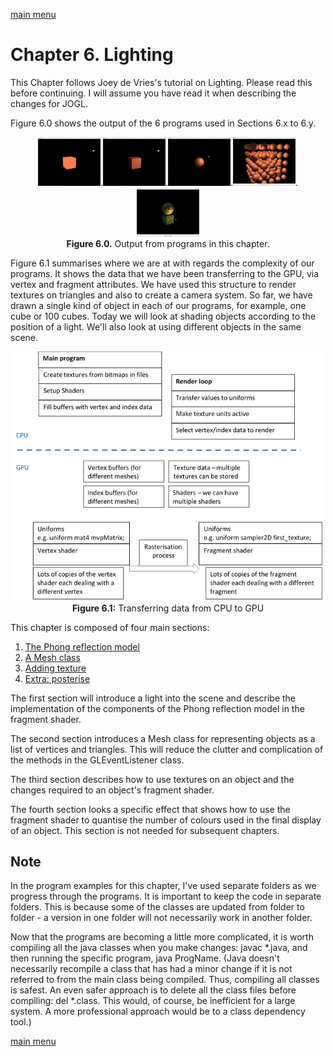 [main menu](../README.md)

# Chapter 6. Lighting

This Chapter follows Joey de Vries's tutorial on Lighting. Please read this before continuing. I will assume you have read it when describing the changes for JOGL.

Figure 6.0 shows the output of the 6 programs used in Sections 6.x to 6.y.

<p align="center">
  <img src="ch6_img/ch6_light.png" alt="output from ch6_light" width="100">.<img src="ch6_img/ch6_light_phong.png" alt="output from ch6_light_phong" width="100">.<img src="ch6_img/ch6_mesh.png" alt="output from ch6_mesh" width="100">.<img src="ch6_img/ch6_posterise.png" alt="output from ch6_posterise" width="100">.<img src="ch6_img/ch6_texture.png" alt="output from ch6_texture" width="100"><br>
  <strong>Figure 6.0.</strong> Output from programs in this chapter.
</p>

Figure 6.1 summarises where we are at with regards the complexity of our programs. It shows the data that we have been transferring to the GPU, via vertex and fragment attributes. We have used this structure to render textures on triangles and also to create a camera system. So far, we have drawn a single kind of object in each of our programs, for example, one cube or 100 cubes. Today we will look at shading objects according to the position of a light. We'll also look at using different objects in the same scene.

<p align="center">
  <img src="ch6_img/ch6_CPU_to_GPU.png" alt="CPU to GPU" width="500"><br>
  <strong>Figure 6.1:</strong> Transferring data from CPU to GPU
</p>

This chapter is composed of four main sections:

1. [The Phong reflection model](ch6_1.md)
2. [A Mesh class](ch6_2.md)
3. [Adding texture](ch6_3.md)
4. [Extra: posterise](ch6_4.md)

The first section will introduce a light into the scene and describe the implementation of the components of the Phong reflection model in the fragment shader.

The second section introduces a Mesh class for representing objects as a list of vertices and triangles. This will reduce the clutter and complication of the methods in the GLEventListener class.

The third section describes how to use textures on an object and the changes required to an object's fragment shader.

The fourth section looks a specific effect that shows how to use the fragment shader to quantise the number of colours used in the final display of an object. This section is not needed for subsequent chapters.

## Note

In the program examples for this chapter, I've used separate folders as we progress through the programs. It is important to keep the code in separate folders. This is because some of the classes are updated from folder to folder - a version in one folder will not necessarily work in another folder.

Now that the programs are becoming a little more complicated, it is worth compiling all the java classes when you make changes: javac *.java, and then running the specific program, java ProgName. (Java doesn't necessarily recompile a class that has had a minor change if it is not referred to from the main class being compiled. Thus, compiling all classes is safest. An even safer approach is to delete all the class files before compiling: del *.class. This would, of course, be inefficient for a large system. A more professional approach would be to a class dependency tool.)

[main menu](../README.md)